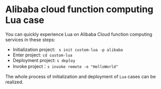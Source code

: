 # Alibaba cloud function computing Lua case

You can quickly experience Lua on Alibaba Cloud function computing services in these steps:

- Initialization project: ` s init custom-lua -p alibaba`
- Enter project: `cd custom-lua`
- Deployment project: `s deploy`
- Invoke project：`s invoke remote -e "HelloWorld"`

The whole process of initialization and deployment of `Lua` cases can be realized.